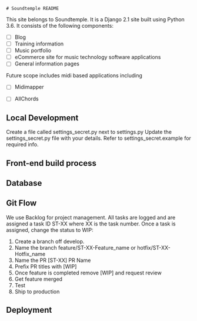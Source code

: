     # Soundtemple README


This site belongs to Soundtemple.  It is a Django 2.1 site built using Python 3.6.
It consists of the following components:
- [ ] Blog 
- [ ] Training information
- [ ] Music portfolio
- [ ] eCommerce site for music technology software applications
- [ ] General information pages

Future scope includes midi based applications including 
- [ ] Midimapper
- [ ] AllChords


## Local Development
Create a file called settings_secret.py next to settings.py
Update the settings_secret.py file with your details. Refer to settings_secret.example for required info.

## Front-end build process

## Database

## Git Flow
We use Backlog for project management.  All tasks are logged and are assigned a task ID ST-XX where XX is the task number.  Once a task is assigned, change the status to WIP:
1. Create a branch off develop.
2. Name the branch feature/ST-XX-Feature_name or hotfix/ST-XX-Hotfix_name
3. Name the PR [ST-XX] PR Name
4. Prefix PR titles with [WIP]
5. Once feature is completed remove [WIP] and request review
6. Get feature merged
7. Test
8. Ship to production

## Deployment

